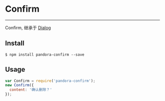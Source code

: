 # Confirm

---

Confirm, 继承于 [Dialog](https://github.com/pandorajs/dialog)

## Install

```
$ npm install pandora-confirm --save
```

## Usage

```js
var Confirm = require('pandora-confirm');
new Confirm({
  content: '确认删除？'
});
```
